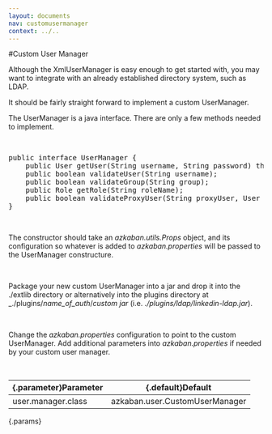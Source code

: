 ```yaml
---
layout: documents
nav: customusermanager
context: ../..
---
```


#Custom User Manager

Although the XmlUserManager is easy enough to get started with, you may want
to integrate with an already established directory system, such as LDAP.

It should be fairly straight forward to implement a custom UserManager.

The UserManager is a java interface. There are only a few methods needed to implement.

<br/>
<pre class="code">
public interface UserManager {
	public User getUser(String username, String password) throws UserManagerException;
	public boolean validateUser(String username);
	public boolean validateGroup(String group);
	public Role getRole(String roleName);
	public boolean validateProxyUser(String proxyUser, User realUser);
}
</pre>
<br/>

The constructor should take an _azkaban.utils.Props_ object, and its configuration so
whatever is added to _azkaban.properties_ will be passed to the UserManager constructure.

<br/>

Package your new custom UserManager into a jar and drop it into the ./extlib directory or 
alternatively into the plugins directory at _./plugins/_name\_of\_auth_/_custom jar_ (i.e. _./plugins/ldap/linkedin-ldap.jar_).

<br/>

Change the _azkaban.properties_ configuration to point to the custom UserManager. Add additional
parameters into _azkaban.properties_ if needed by your custom user manager.

<br/>

|{.parameter}Parameter |{.default}Default               |
|----------------------|--------------------------------|
|user.manager.class    | azkaban.user.CustomUserManager |
{.params}





